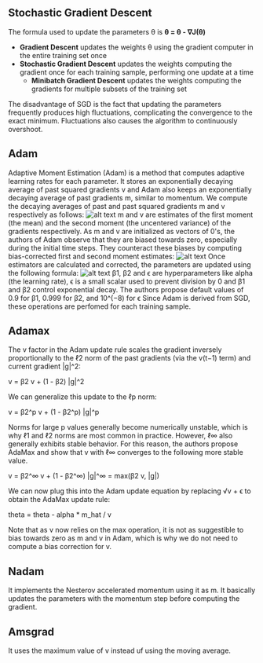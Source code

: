 ## Stochastic Gradient Descent
The formula used to update the parameters θ is
**θ = θ - ∇J(θ)**
* **Gradient Descent** updates the weights θ using the gradient computer in the entire training set once
* **Stochastic Gradient Descent** updates the weights computing the gradient once for each training sample, performing one update at a time
    * **Minibatch Gradient Descent** updates the weights computing the gradients for multiple subsets of the training set

The disadvantage of SGD is the fact that updating the parameters frequently produces high fluctuations, complicating the convergence to the exact minimum. Fluctuations also causes the algorithm to continuously overshoot.

## Adam
Adaptive Moment Estimation (Adam) is a method that computes adaptive learning rates for each parameter. It stores an exponentially decaying average of past squared gradients 
v and Adam also keeps an exponentially decaying average of past gradients m, similar to momentum.  We compute the decaying averages of past and past squared gradients m and v respectively as follows: 
![alt text](https://miro.medium.com/max/886/1*ZhGLUwaaqlJ9C0WK0nbAEA.png)
m and v are estimates of the first moment (the mean) and the second moment (the uncentered variance) of the gradients respectively.
As m and v are initialized as vectors of 0's, the authors of Adam observe that they are biased towards zero, especially during the initial time steps.
They counteract these biases by computing bias-corrected first and second moment estimates:
![alt text](https://miro.medium.com/max/390/1*M86IUMsrHXq4WrS-Bk5boA.png)
Once estimators are calculated and corrected, the parameters are updated using the following formula:
![alt text](https://miro.medium.com/max/520/1*tKn5TEW-7aQoerAeDB8x6g.png)
β1, β2 and ϵ are hyperparameters like alpha (the learning rate), ϵ  is a small scalar used to prevent division by 0 and β1 and β2 control exponential decay.
The authors propose default values of 0.9 for β1, 0.999 for β2, and 10^(−8) for ϵ
Since Adam is derived from SGD, these operations are perfomed for each training sample.

## Adamax

The v factor in the Adam update rule scales the gradient inversely proportionally to the ℓ2 norm of the past gradients (via the v(t−1) term) and current gradient |g|^2:

v = β2 v + (1 - β2) |g|^2

We can generalize this update to the ℓp norm:

v = β2^p v + (1 - β2^p) |g|^p

Norms for large  p values generally become numerically unstable, which is why ℓ1 and ℓ2 norms are most common in practice. However, ℓ∞ also generally exhibits stable behavior. For this reason, the authors propose AdaMax and show that v with ℓ∞ converges to the following more stable value. 

v = β2^∞ v + (1 - β2^∞) |g|^∞ = max(β2 v, |g|) 

We can now plug this into the Adam update equation by replacing √v + ϵ to obtain the AdaMax update rule:

theta = theta - alpha * m_hat / v

Note that as v now relies on the max operation, it is not as suggestible to bias towards zero as m and v in Adam, which is why we do not need to compute a bias correction for 
v.

## Nadam
It implements the Nesterov accelerated momentum using it as m. It basically updates the parameters with the momentum step before computing the gradient.

## Amsgrad
It uses the maximum value of v instead uf using the moving average.